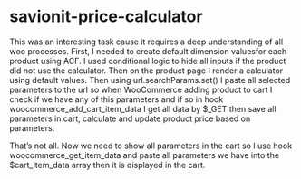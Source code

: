 # savionit-price-calculator


This was an interesting task cause it requires a deep understanding of all woo processes. First, I needed to create default dimension values ​​for each product using ACF. I used conditional logic to hide all inputs if the product did not use the calculator. Then on the product page I render a calculator using default values. Then using url.searchParams.set() I paste all selected parameters to the url so when WooCommerce adding product to cart I check if we have any of this parameters and if so in hook woocommerce_add_cart_item_data I get all data by  $_GET then save all parameters in cart, calculate and update product price based on parameters. 

That’s not all. Now we need to show all parameters in the cart so I use hook woocommerce_get_item_data and paste all parameters we have into the $cart_item_data array then it is displayed in the cart. 
